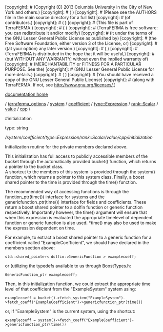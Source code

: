 [copyright]: # (Copyright (C) 2013 Columbia University in the City of New York and others.)
[copyright]: # ( )
[copyright]: # (Please see the AUTHORS file in the main source directory for a full list)
[copyright]: # (of contributors.)
[copyright]: # ( )
[copyright]: # (This file is part of TerraFERMA.)
[copyright]: # ( )
[copyright]: # (TerraFERMA is free software: you can redistribute it and/or modify)
[copyright]: # (it under the terms of the GNU Lesser General Public License as published by)
[copyright]: # (the Free Software Foundation, either version 3 of the License, or)
[copyright]: # ((at your option) any later version.)
[copyright]: # ( )
[copyright]: # (TerraFERMA is distributed in the hope that it will be useful,)
[copyright]: # (but WITHOUT ANY WARRANTY; without even the implied warranty of)
[copyright]: # (MERCHANTABILITY or FITNESS FOR A PARTICULAR PURPOSE. See the)
[copyright]: # (GNU Lesser General Public License for more details.)
[copyright]: # ( )
[copyright]: # (You should have received a copy of the GNU Lesser General Public License)
[copyright]: # (along with TerraFERMA. If not, see <http://www.gnu.org/licenses/>.)

[documentation home](https://github.com/terraferma/terraferma/wiki/Documentation)

/ [terraferma_options](../../../../../../../terraferma_options.md) / [system](../../../../../../system.md) / [coefficient](../../../../../coefficient.md) / [type::Expression](../../../../type__Expression.md) / [rank::Scalar](../../../rank__Scalar.md) / [value](../../value.md) / [cpp](../cpp.md) /

#initialization

type: string

*/system/coefficient/type::Expression/rank::Scalar/value/cpp/initialization*

Initialization routine for the private members declared above.

This initialization has full access to publicly accessible members of the bucket through
the automatically provided bucket() function, which returns a pointer to the bucket class.  
A shortcut to the members of this system is provided through the system() function, which 
returns a pointer to this system class.  Finally, a boost shared pointer to the time is
provided through the time() function.

The recommended way of accessing functions is through the function_ptr(time()) interface for
systems and the genericfunction_ptr(time()) interface for fields and coefficients.  These return
a boost shared pointer to a dolfin function or generic function respectively.  Importantly however,
the time() argument will ensure that when this expression is evaluated the appropriate timelevel of 
dependent function or generic function is also used. *time() may also be used to make the expression
dependent on time.

For example, to extract a boost shared pointer to a generic function for a coefficient called 
"ExampleCoefficient", we should have declared in the members section above:

    std::shared_pointer< dolfin::GenericFunction > examplecoeff;

or (utilizing the typedefs available to us through BoostTypes.h:

    GenericFunction_ptr examplecoeff;

Then, in this initialization function, we could extract the appropriate time level of that 
coefficient from the "ExampleSystem" system using:

    examplecoeff = bucket()->fetch_system("ExampleSystem")->fetch_coeff("ExampleCoefficient")->genericfunction_ptr(time())

or, if "ExampleSystem" is the current system, using the shortcut:

    examplecoeff = system()->fetch_coeff("ExampleCoefficient")->genericfunction_ptr(time())

[autogenerated]: # (This file was automatically generated from the schema file:/home/cwilson/repos/github/TerraFERMA/TerraFERMA/buckettools/schemas/function.rng.)

